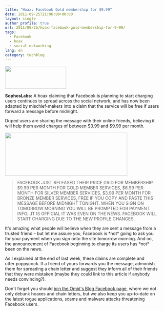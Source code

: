 ```yaml
---
title: "Hoax: Facebook Gold membership for $9.99"
date: 2011-09-25T21:06:00+00:00
layout: single
author_profile: true
url: 2011/09/25/hoax-facebook-gold-membership-for-9-99/
tags:
  - Facebook
  - hoax
  - social networking
lang: en
category: techblog
---
```

<div dir="ltr" trbidi="on">
  <div>
    <a href="http://3.bp.blogspot.com/-XaOk_Pks1YY/Tn-QnW_alQI/AAAAAAAAECo/jtrfUIOpUL4/s1600/facebook-logo%2528High%2529.jpg" imageanchor="1"><img border="0" height="75" src="http://3.bp.blogspot.com/-XaOk_Pks1YY/Tn-QnW_alQI/AAAAAAAAECo/jtrfUIOpUL4/s200/facebook-logo%2528High%2529.jpg" width="200" /></a>
  </div>
  
  <p>
    <b>SophosLabs:</b> A hoax claiming that Facebook is planning to start charging users continues to spread across the social network, and has now been adapted by mischief-makers into a claim that the service will be free if users forward a message before midnight.
  </p>
  
  <p>
    Duped users are sharing the message with their online friends, believing it will help them avoid charges of between $3.99 and $9.99 per month.
  </p>
  
  <div>
    <a href="http://3.bp.blogspot.com/-2HTqo7Q_88c/Tn-PoA-GCKI/AAAAAAAAECk/Cc3oealcNV0/s1600/facebook-price-grid.jpg" imageanchor="1"><img border="0" height="141" src="http://3.bp.blogspot.com/-2HTqo7Q_88c/Tn-PoA-GCKI/AAAAAAAAECk/Cc3oealcNV0/s400/facebook-price-grid.jpg" width="400" /></a>
  </div>
  
  <p>
  </p>
  
  <blockquote>
    <p>
      FACEBOOK JUST RELEASED THEIR PRICE GRID FOR MEMBERSHIP. $9.99 PER MONTH FOR GOLD MEMBER SERVICES, $6.99 PER MONTH FOR SILVER MEMBER SERVICES, $3.99 PER MONTH FOR BRONZE MEMBER SERVICES, FREE IF YOU COPY AND PASTE THIS MESSAGE BEFORE MIDNIGHT TONIGHT. WHEN YOU SIGN ON TOMORROW MORNING YOU WILL BE PROMPTED FOR PAYMENT INFO&#8230;IT IS OFFICIAL IT WAS EVEN ON THE NEWS. FACEBOOK WILL START CHARGING DUE TO THE NEW PROFILE CHANGES
    </p>
  </blockquote>
  
  <p>
    It's amazing what people will believe when they are sent a message from a trusted friend &#8211; but let me assure you, Facebook is *not* going to ask you for your payment when you sign onto the site tomorrow morning. And no, the announcement of Facebook beginning to charge its users has *not* been on the news.
  </p>
  
  <p>
    As I explained at the end of last week, these claims are complete and utter poppycock. If a friend of yours forwards you the message, admonish them for spreading a chain letter and suggest they inform all of their friends that they were mistaken (maybe they could link to this article if anybody needs convincing?).
  </p>
  
  <p>
    Don't forget you should <a href="http://www.facebook.com/omidsblog">join the Omid's Blog Facebook page</a>, where we not only debunk hoaxes and chain letters, but we also keep you up-to-date on the latest rogue applications, scams and malware attacks threatening Facebook users.</div>